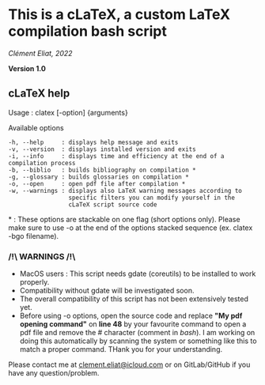 # This is a cLaTeX, a custom LaTeX compilation bash script #

*Clément Eliat, 2022*

**Version 1.0**

## cLaTeX help ##

Usage : clatex [-option] {arguments}

Available options  

	-h, --help     : displays help message and exits  
	-v, --version  : displays installed version and exits  
	-i, --info     : displays time and efficiency at the end of a compilation process  
	-b, --biblio   : builds bibliography on compilation *  
	-g, --glossary : builds glossaries on compilation *  
	-o, --open     : open pdf file after compilation *  
	-w, --warnings : displays also LaTeX warning messages according to
					 specific filters you can modify yourself in the
					 cLaTeX script source code  

\* : These options are stackable on one flag (short options only).
Please make sure to use -o at the end of the options stacked sequence
(ex. clatex -bgo filename).


### /!\ WARNINGS /!\ ###
- MacOS users : This script needs gdate (coreutils) to be installed to work properly.
- Compatibility without gdate will be investigated soon.
- The overall compatibility of this script has not been extensively tested yet.
- Before using -o options, open the source code and replace **"My pdf opening command"** on **line 48** by your favourite command to open a pdf file and remove the # character (comment in *bash*). I am working on doing this automatically by scanning the system or something like this to match a proper command. THank you for your understanding.

Please contact me at clement.eliat@icloud.com or on GitLab/GitHub if you have any question/problem.

